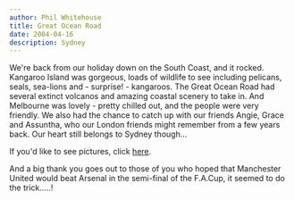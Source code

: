 ```yaml
---
author: Phil Whitehouse
title: Great Ocean Road
date: 2004-04-16
description: Sydney
---
```


We're back from our holiday down on the South Coast, and it rocked. Kangaroo Island was gorgeous, loads of wildlife to see including pelicans, seals, sea-lions and - surprise! - kangaroos. The Great Ocean Road had several extinct volcanos and amazing coastal scenery to take in. And Melbourne was lovely - pretty chilled out, and the people were very friendly. We also had the chance to catch up with our friends Angie, Grace and Assuntha, who our London friends might remember from a few years back. Our heart still belongs to Sydney though...

If you'd like to see pictures, click [here](https://www.flickr.com/photos/philliecasablanca/sets/72157603251994224).

And a big thank you goes out to those of you who hoped that Manchester United would beat Arsenal in the semi-final of the F.A.Cup, it seemed to do the trick.....!
